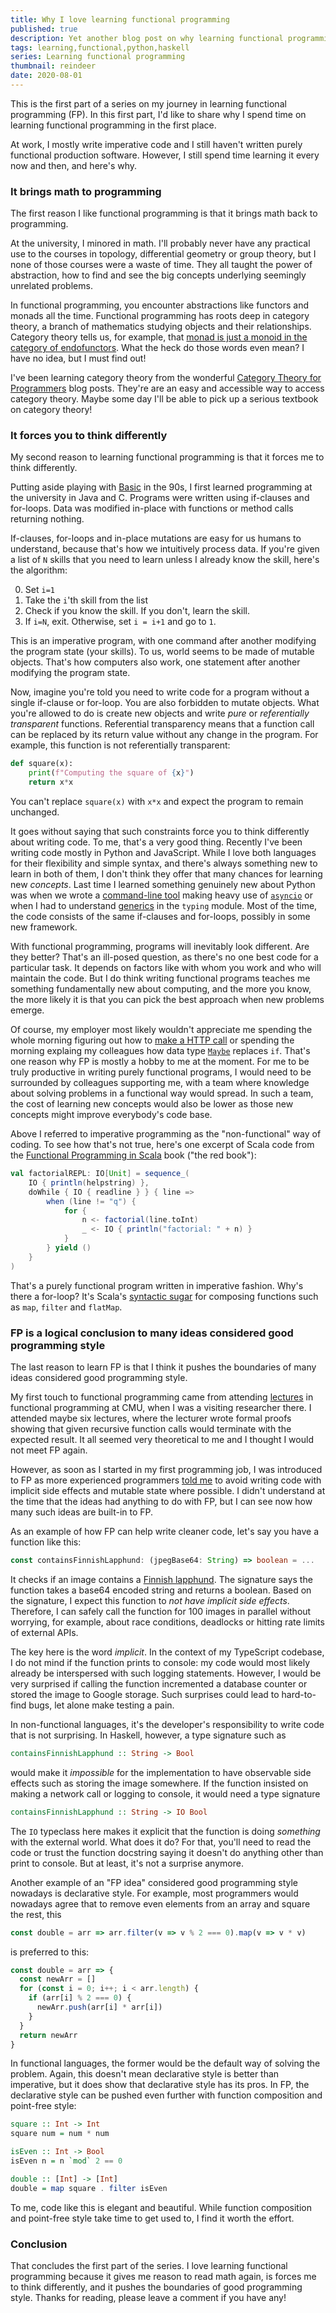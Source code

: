 ```yaml
---
title: Why I love learning functional programming
published: true
description: Yet another blog post on why learning functional programming is fun and useful
tags: learning,functional,python,haskell
series: Learning functional programming
thumbnail: reindeer
date: 2020-08-01
---
```


This is the first part of a series on my journey in learning functional programming (FP). In this first part, I'd like to share why I spend time on learning functional programming in the first place.

At work, I mostly write imperative code and I still haven't written purely functional production software. However, I still spend time learning it every now and then, and here's why.

### It brings math to programming

The first reason I like functional programming is that it brings math back to programming.

At the university, I minored in math. I'll probably never have any practical use to the courses in topology, differential geometry or group theory, but I none of those courses were a waste of time. They all taught the power of abstraction, how to find and see the big concepts underlying seemingly unrelated problems.

In functional programming, you encounter abstractions like functors and monads all the time. Functional programming has roots deep in category theory, a branch of mathematics studying objects and their relationships. Category theory tells us, for example, that [monad is just a monoid in the category of endofunctors](https://stackoverflow.com/questions/3870088/a-monad-is-just-a-monoid-in-the-category-of-endofunctors-whats-the-problem). What the heck do those words even mean? I have no idea, but I must find out!

I've been learning category theory from the wonderful [Category Theory for Programmers](https://bartoszmilewski.com/2014/10/28/category-theory-for-programmers-the-preface/) blog posts. They're are an easy and accessible way to access category theory. Maybe some day I'll be able to pick up a serious textbook on category theory!

<!--In an [interesting talk](https://haskell.love/vitaly-bragilevsky/) on how to simplify learning Haskell, Vitaly Bragilevsky had the interesting point that there's actually nothing deep to understand in concepts like functors or monads. In Haskell, they're only type classes.-->

### It forces you to think differently

My second reason to learning functional programming is that it forces me to think differently.

Putting aside playing with [Basic](https://en.wikipedia.org/wiki/BASIC) in the 90s, I first learned programming at the university in Java and C. Programs were written using if-clauses and for-loops. Data was modified in-place with functions or method calls returning nothing.

If-clauses, for-loops and in-place mutations are easy for us humans to understand, because that's how we intuitively process data. If you're given a list of `N` skills that you need to learn unless I already know the skill, here's the algorithm:

0. Set `i=1`
1. Take the `i`'th skill from the list
1. Check if you know the skill. If you don't, learn the skill.
1. If `i=N`, exit. Otherwise, set `i = i+1` and go to `1`.

This is an imperative program, with one command after another modifying the program state (your skills). To us, world seems to be made of mutable objects. That's how computers also work, one statement after another modifying the program state.

Now, imagine you're told you need to write code for a program without a single if-clause or for-loop. You are also forbidden to mutate objects. What you're allowed to do is create new objects and write _pure_ or _referentially transparent_ functions. Referential transparency means that a function call can be replaced by its return value without any change in the program. For example, this function is not referentially transparent:

```python
def square(x):
    print(f"Computing the square of {x}")
    return x*x
```

You can't replace `square(x)` with `x*x` and expect the program to remain unchanged.

It goes without saying that such constraints force you to think differently about writing code. To me, that's a very good thing. Recently I've been writing code mostly in Python and JavaScript. While I love both languages for their flexibility and simple syntax, and there's always something new to learn in both of them, I don't think they offer that many chances for learning new _concepts_. Last time I learned something genuinely new about Python was when we wrote a [command-line tool](https://github.com/Meeshkan/meeshkan-client) making heavy use of [`asyncio`](https://docs.python.org/3/library/asyncio.html) or when I had to understand [generics](https://dev.to/meeshkan/covariance-and-contravariance-in-generic-types-3k63) in the `typing` module. Most of the time, the code consists of the same if-clauses and for-loops, possibly in some new framework.

With functional programming, programs will inevitably look different. Are they better? That's an ill-posed question, as there's no one best code for a particular task. It depends on factors like with whom you work and who will maintain the code. But I do think writing functional programs teaches me something fundamentally new about computing, and the more you know, the more likely it is that you can pick the best approach when new problems emerge.

Of course, my employer most likely wouldn't appreciate me spending the whole morning figuring out how to [make a HTTP call](https://dev.to/ksaaskil/using-fp-ts-for-http-requests-and-validation-131c) or spending the morning explaing my colleagues how data type [`Maybe`](https://hackage.haskell.org/package/base-4.14.0.0/docs/Data-Maybe.html) replaces `if`. That's one reason why FP is mostly a hobby to me at the moment. For me to be truly productive in writing purely functional programs, I would need to be surrounded by colleagues supporting me, with a team where knowledge about solving problems in a functional way would spread. In such a team, the cost of learning new concepts would also be lower as those new concepts might improve everybody's code base.

Above I referred to imperative programming as the "non-functional" way of coding. To see how that's not true, here's one excerpt of Scala code from the [Functional Programming in Scala](https://www.manning.com/books/functional-programming-in-scala) book ("the red book"):

```scala
val factorialREPL: IO[Unit] = sequence_(
    IO { println(helpstring) },
    doWhile { IO { readline } } { line =>
        when (line != "q") {
            for {
                n <- factorial(line.toInt)
                _ <- IO { println("factorial: " + n) }
            }
        } yield ()
    }
)
```

That's a purely functional program written in imperative fashion. Why's there a for-loop? It's Scala's [syntactic sugar](https://docs.scala-lang.org/tutorials/FAQ/yield.html) for composing functions such as `map`, `filter` and `flatMap`.

### FP is a logical conclusion to many ideas considered good programming style

The last reason to learn FP is that I think it pushes the boundaries of many ideas considered good programming style.

My first touch to functional programming came from attending [lectures](https://csd.cmu.edu/course-profiles/15-150-Principles-of-Functional-Programming) in functional programming at CMU, when I was a visiting researcher there. I attended maybe six lectures, where the lecturer wrote formal proofs showing that given recursive function calls would terminate with the expected result. It all seemed very theoretical to me and I thought I would not meet FP again.

However, as soon as I started in my first programming job, I was introduced to FP as more experienced programmers [told me](https://dev.to/ksaaskil/how-i-accidentally-learned-functional-programming-1g1m) to avoid writing code with implicit side effects and mutable state where possible. I didn't understand at the time that the ideas had anything to do with FP, but I can see now how many such ideas are built-in to FP.

As an example of how FP can help write cleaner code, let's say you have a function like this:

```ts
const containsFinnishLapphund: (jpegBase64: String) => boolean = ...
```

It checks if an image contains a [Finnish lapphund](https://www.youtube.com/watch?v=X0ejoDOmM6Q). The signature says the function takes a base64 encoded string and returns a boolean. Based on the signature, I expect this function to _not have implicit side effects_. Therefore, I can safely call the function for 100 images in parallel without worrying, for example, about race conditions, deadlocks or hitting rate limits of external APIs.

The key here is the word _implicit_. In the context of my TypeScript codebase, I do not mind if the function prints to console: my code would most likely already be interspersed with such logging statements. However, I would be very surprised if calling the function incremented a database counter or stored the image to Google storage. Such surprises could lead to hard-to-find bugs, let alone make testing a pain.

In non-functional languages, it's the developer's responsibility to write code that is not surprising. In Haskell, however, a type signature such as

```hs
containsFinnishLapphund :: String -> Bool
```

would make it _impossible_ for the implementation to have observable side effects such as storing the image somewhere. If the function insisted on making a network call or logging to console, it would need a type signature

```hs
containsFinnishLapphund :: String -> IO Bool
```

The `IO` typeclass here makes it explicit that the function is doing _something_ with the external world. What does it do? For that, you'll need to read the code or trust the function docstring saying it doesn't do anything other than print to console. But at least, it's not a surprise anymore.

Another example of an "FP idea" considered good programming style nowadays is declarative style. For example, most programmers would nowadays agree that to remove even elements from an array and square the rest, this

```js
const double = arr => arr.filter(v => v % 2 === 0).map(v => v * v)
```

is preferred to this:

```js
const double = arr => {
  const newArr = []
  for (const i = 0; i++; i < arr.length) {
    if (arr[i] % 2 === 0) {
      newArr.push(arr[i] * arr[i])
    }
  }
  return newArr
}
```

In functional languages, the former would be the default way of solving the problem. Again, this doesn't mean declarative style is better than imperative, but it does show that declarative style has its pros. In FP, the declarative style can be pushed even further with function composition and point-free style:

```hs
square :: Int -> Int
square num = num * num

isEven :: Int -> Bool
isEven n = n `mod` 2 == 0

double :: [Int] -> [Int]
double = map square . filter isEven
```

To me, code like this is elegant and beautiful. While function composition and point-free style take time to get used to, I find it worth the effort.

### Conclusion

That concludes the first part of the series. I love learning functional programming because it gives me reason to read math again, is forces me to think differently, and it pushes the boundaries of good programming style. Thanks for reading, please leave a comment if you have any!
